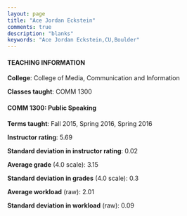 ```yaml
---
layout: page
title: "Ace Jordan Eckstein" 
comments: true
description: "blanks"
keywords: "Ace Jordan Eckstein,CU,Boulder"
---
```

<head>
<script src="https://ajax.googleapis.com/ajax/libs/jquery/2.1.3/jquery.min.js"></script>
<script src="https://dl.dropboxusercontent.com/s/pc42nxpaw1ea4o9/highcharts.js?dl=0"></script>
<!-- <script src="../assets/js/highcharts.js"></script> -->
<style type="text/css">@font-face {
	font-family: "Bebas Neue";
	src: url(https://www.filehosting.org/file/details/544349/BebasNeue Regular.otf) format("opentype");
	}
	h1.Bebas { 
		font-family: "Bebas Neue", Verdana, Tahoma;
	}
</style>
</head>
	   
#### TEACHING INFORMATION

**College**: College of Media, Communication and Information

**Classes taught**: COMM 1300

#### COMM 1300: Public Speaking

**Terms taught**: Fall 2015, Spring 2016, Spring 2016

**Instructor rating**: 5.69

**Standard deviation in instructor rating**: 0.02

**Average grade** (4.0 scale): 3.15

**Standard deviation in grades** (4.0 scale): 0.3

**Average workload** (raw): 2.01

**Standard deviation in workload** (raw): 0.09

